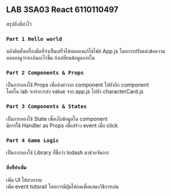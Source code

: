 ## LAB 3SA03 React 6110110497
สรุปสิ่งที่ทำไว้

### `Part 1 Hello world`

หลังติดตั้งเครื่องมือที่จำเป็นเสร็จได้ทดลองแก้ไขไฟล์ App.js โดยการปรับแต่งข้อความ <br />
ทอลองดูว่าจะเกิดอะไรขึ้น ถ้าเปลี่ยนข้อมูลภายใน 

### `Part 2 Components & Props`

เป็นการลองใช้ Props เพื่อส่งค่าจาก component ไปยังอีก component <br />
โดยใน lab จะทำการส่ง value จาก app.js ไปยัง characterCard.js

### `Part 3 Components & States`

เป็นการลองใช้ State เพื่อเก็บข้อมูลใน component <br />
มีการใช้ Handler as Props เพื่อสร้าง event เมื่อ click 

### `Part 4 Game Logic`

เป็นการลองใช้ Library ที่ชื่อว่า lodash มาช่วยจัดการ <br />

### `สิ่งที่ทำเพิ่ม`
เพิ่ม UI ให้สวยงาม <br />
เพิ่ม event tutorail โดยการมีปุ่มให้กดเพื่อแสดงวิธีการเล่น


